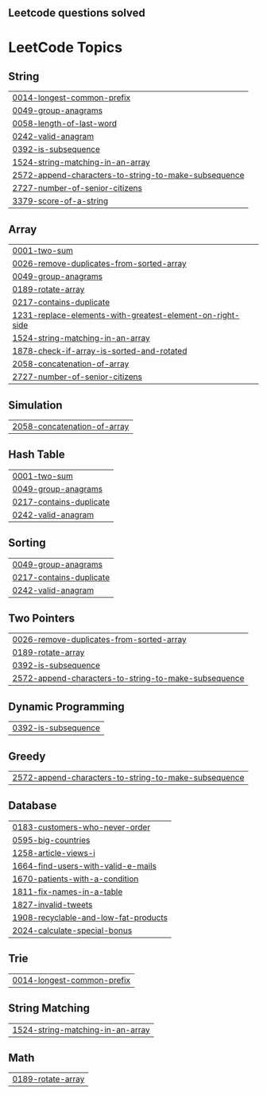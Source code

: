 ## Leetcode questions solved

<!---LeetCode Topics Start-->
# LeetCode Topics
## String
|  |
| ------- |
| [0014-longest-common-prefix](https://github.com/shivamshinde123/LeetCodeQuestions/tree/master/0014-longest-common-prefix) |
| [0049-group-anagrams](https://github.com/shivamshinde123/LeetCodeQuestions/tree/master/0049-group-anagrams) |
| [0058-length-of-last-word](https://github.com/shivamshinde123/LeetCodeQuestions/tree/master/0058-length-of-last-word) |
| [0242-valid-anagram](https://github.com/shivamshinde123/LeetCodeQuestions/tree/master/0242-valid-anagram) |
| [0392-is-subsequence](https://github.com/shivamshinde123/LeetCodeQuestions/tree/master/0392-is-subsequence) |
| [1524-string-matching-in-an-array](https://github.com/shivamshinde123/LeetCodeQuestions/tree/master/1524-string-matching-in-an-array) |
| [2572-append-characters-to-string-to-make-subsequence](https://github.com/shivamshinde123/LeetCodeQuestions/tree/master/2572-append-characters-to-string-to-make-subsequence) |
| [2727-number-of-senior-citizens](https://github.com/shivamshinde123/LeetCodeQuestions/tree/master/2727-number-of-senior-citizens) |
| [3379-score-of-a-string](https://github.com/shivamshinde123/LeetCodeQuestions/tree/master/3379-score-of-a-string) |
## Array
|  |
| ------- |
| [0001-two-sum](https://github.com/shivamshinde123/LeetCodeQuestions/tree/master/0001-two-sum) |
| [0026-remove-duplicates-from-sorted-array](https://github.com/shivamshinde123/LeetCodeQuestions/tree/master/0026-remove-duplicates-from-sorted-array) |
| [0049-group-anagrams](https://github.com/shivamshinde123/LeetCodeQuestions/tree/master/0049-group-anagrams) |
| [0189-rotate-array](https://github.com/shivamshinde123/LeetCodeQuestions/tree/master/0189-rotate-array) |
| [0217-contains-duplicate](https://github.com/shivamshinde123/LeetCodeQuestions/tree/master/0217-contains-duplicate) |
| [1231-replace-elements-with-greatest-element-on-right-side](https://github.com/shivamshinde123/LeetCodeQuestions/tree/master/1231-replace-elements-with-greatest-element-on-right-side) |
| [1524-string-matching-in-an-array](https://github.com/shivamshinde123/LeetCodeQuestions/tree/master/1524-string-matching-in-an-array) |
| [1878-check-if-array-is-sorted-and-rotated](https://github.com/shivamshinde123/LeetCodeQuestions/tree/master/1878-check-if-array-is-sorted-and-rotated) |
| [2058-concatenation-of-array](https://github.com/shivamshinde123/LeetCodeQuestions/tree/master/2058-concatenation-of-array) |
| [2727-number-of-senior-citizens](https://github.com/shivamshinde123/LeetCodeQuestions/tree/master/2727-number-of-senior-citizens) |
## Simulation
|  |
| ------- |
| [2058-concatenation-of-array](https://github.com/shivamshinde123/LeetCodeQuestions/tree/master/2058-concatenation-of-array) |
## Hash Table
|  |
| ------- |
| [0001-two-sum](https://github.com/shivamshinde123/LeetCodeQuestions/tree/master/0001-two-sum) |
| [0049-group-anagrams](https://github.com/shivamshinde123/LeetCodeQuestions/tree/master/0049-group-anagrams) |
| [0217-contains-duplicate](https://github.com/shivamshinde123/LeetCodeQuestions/tree/master/0217-contains-duplicate) |
| [0242-valid-anagram](https://github.com/shivamshinde123/LeetCodeQuestions/tree/master/0242-valid-anagram) |
## Sorting
|  |
| ------- |
| [0049-group-anagrams](https://github.com/shivamshinde123/LeetCodeQuestions/tree/master/0049-group-anagrams) |
| [0217-contains-duplicate](https://github.com/shivamshinde123/LeetCodeQuestions/tree/master/0217-contains-duplicate) |
| [0242-valid-anagram](https://github.com/shivamshinde123/LeetCodeQuestions/tree/master/0242-valid-anagram) |
## Two Pointers
|  |
| ------- |
| [0026-remove-duplicates-from-sorted-array](https://github.com/shivamshinde123/LeetCodeQuestions/tree/master/0026-remove-duplicates-from-sorted-array) |
| [0189-rotate-array](https://github.com/shivamshinde123/LeetCodeQuestions/tree/master/0189-rotate-array) |
| [0392-is-subsequence](https://github.com/shivamshinde123/LeetCodeQuestions/tree/master/0392-is-subsequence) |
| [2572-append-characters-to-string-to-make-subsequence](https://github.com/shivamshinde123/LeetCodeQuestions/tree/master/2572-append-characters-to-string-to-make-subsequence) |
## Dynamic Programming
|  |
| ------- |
| [0392-is-subsequence](https://github.com/shivamshinde123/LeetCodeQuestions/tree/master/0392-is-subsequence) |
## Greedy
|  |
| ------- |
| [2572-append-characters-to-string-to-make-subsequence](https://github.com/shivamshinde123/LeetCodeQuestions/tree/master/2572-append-characters-to-string-to-make-subsequence) |
## Database
|  |
| ------- |
| [0183-customers-who-never-order](https://github.com/shivamshinde123/LeetCodeQuestions/tree/master/0183-customers-who-never-order) |
| [0595-big-countries](https://github.com/shivamshinde123/LeetCodeQuestions/tree/master/0595-big-countries) |
| [1258-article-views-i](https://github.com/shivamshinde123/LeetCodeQuestions/tree/master/1258-article-views-i) |
| [1664-find-users-with-valid-e-mails](https://github.com/shivamshinde123/LeetCodeQuestions/tree/master/1664-find-users-with-valid-e-mails) |
| [1670-patients-with-a-condition](https://github.com/shivamshinde123/LeetCodeQuestions/tree/master/1670-patients-with-a-condition) |
| [1811-fix-names-in-a-table](https://github.com/shivamshinde123/LeetCodeQuestions/tree/master/1811-fix-names-in-a-table) |
| [1827-invalid-tweets](https://github.com/shivamshinde123/LeetCodeQuestions/tree/master/1827-invalid-tweets) |
| [1908-recyclable-and-low-fat-products](https://github.com/shivamshinde123/LeetCodeQuestions/tree/master/1908-recyclable-and-low-fat-products) |
| [2024-calculate-special-bonus](https://github.com/shivamshinde123/LeetCodeQuestions/tree/master/2024-calculate-special-bonus) |
## Trie
|  |
| ------- |
| [0014-longest-common-prefix](https://github.com/shivamshinde123/LeetCodeQuestions/tree/master/0014-longest-common-prefix) |
## String Matching
|  |
| ------- |
| [1524-string-matching-in-an-array](https://github.com/shivamshinde123/LeetCodeQuestions/tree/master/1524-string-matching-in-an-array) |
## Math
|  |
| ------- |
| [0189-rotate-array](https://github.com/shivamshinde123/LeetCodeQuestions/tree/master/0189-rotate-array) |
<!---LeetCode Topics End-->